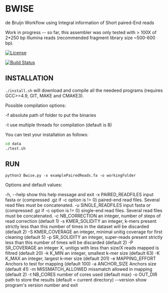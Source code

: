 BWISE
=====

de Bruijn Workflow using Integral information of Short paired-End reads

Work in progress -- so far, this assembler was only tested with \> 100X of
2\*250 bp Illumina reads (recommended fragment library size \~500-600 bp).


[![License](http://img.shields.io/:license-affero-blue.svg)](http://www.gnu.org/licenses/agpl-3.0.en.html)

[![Build Status](https://travis-ci.org/Malfoy/BWISE.svg?branch=master)](https://travis-ci.org/Malfoy/BWISE)


INSTALLATION
------------

`./install.sh` will download and compile all the needeed programs (requires
GCC\>=4.9, GIT, MAKE and CMAKE3).

Possible compilation options:

\-f absolute path of folder to put the binaries

\-t use multiple threads for compilation (default is 8)

You can test your installation as follows:

~~~~~~~~~~~~~~~~~~~~~~~~~~~~~~~~~~~~~~~~~~~~~~~~~~~~~~~~~~~~~~~~~~~~~~~~~~~ bash
cd data
./test.sh
~~~~~~~~~~~~~~~~~~~~~~~~~~~~~~~~~~~~~~~~~~~~~~~~~~~~~~~~~~~~~~~~~~~~~~~~~~~~~~~~

RUN
---

`python3 Bwise.py -x examplePairedReads.fa -o workingFolder`

Options and default values:

-h, --help            show this help message and exit
  -x PAIRED_READFILES   input fasta or (compressed .gz if -c option is != 0)
                        paired-end read files. Several read files must be
                        concatenated.
  -u SINGLE_READFILES   input fasta or (compressed .gz if -c option is != 0)
                        single-end read files. Several read files must be
                        concatenated.
  -c NB_CORRECTION      an integer, number of steps of read correction
                        (default 1)
  -s KMER_SOLIDITY      an integer, k-mers present strictly less than this
                        number of times in the dataset will be discarded
                        (default 2)
  -S KMER_COVERAGE      an integer, minimal unitig coverage for first cleaning
                        (default 5)
  -p SR_SOLIDITY        an integer, super-reads present strictly less than
                        this number of times will be discarded (default 2)
  -P SR_COVERAGE        an integer X, unitigs with less than size/X reads
                        mapped is filtred (default 20)
  -k K_MIN              an integer, smallest k-mer size (default 63)
  -K K_MAX              an integer, largest k-mer size (default 201)
  -e MAPPING_EFFORT     Anchors to test for mapping (default 100)
  -a ANCHOR_SIZE        Anchors size (default 41)
  -m MISSMATCH_ALLOWED  missmatch allowed in mapping (default 2)
  -t NB_CORES           number of cores used (default max)
  -o OUT_DIR            path to store the results (default = current
                        directory)
  --version             show program's version number and exit
